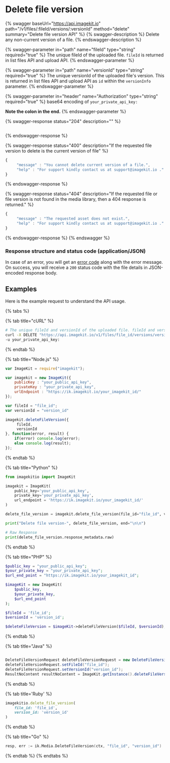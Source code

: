# Delete file version

{% swagger baseUrl="https://api.imagekit.io" path="/v1/files/:fileId/versions/:versionId" method="delete" summary="Delete file version API" %}
{% swagger-description %}
Delete any non-current version of a file.
{% endswagger-description %}

{% swagger-parameter in="path" name="fileId" type="string" required="true" %}
The unique fileId of the uploaded file. `fileId` is returned in list files API and upload API.
{% endswagger-parameter %}

{% swagger-parameter in="path" name="versionId" type="string" required="true" %}
The unique versionId of the uploaded file's version. This is returned in list files API and upload API as `id` within the `versionInfo` parameter.
{% endswagger-parameter %}

{% swagger-parameter in="header" name="Authorization" type="string" required="true" %}
base64 encoding of `your_private_api_key:`

**Note the colon in the end.**
{% endswagger-parameter %}

{% swagger-response status="204" description="" %}
```
```
{% endswagger-response %}

{% swagger-response status="400" description="If the requested file version to delete is the current version of file" %}
```javascript
{
     "message" : "You cannot delete current version of a file.",
     "help" : "For support kindly contact us at support@imagekit.io ."
}
```
{% endswagger-response %}

{% swagger-response status="404" description="If the requested file or file version is not found in the media library, then a 404 response is returned." %}
```javascript
{
     "message" : "The requested asset does not exist.",
     "help" : "For support kindly contact us at support@imagekit.io ."
}
```
{% endswagger-response %}
{% endswagger %}

### Response structure and status code (application/JSON)

In case of an error, you will get an [error code](../api-introduction/#error-codes) along with the error message. On success, you will receive a `200` status code with the file details in JSON-encoded response body.

## Examples

Here is the example request to understand the API usage.

{% tabs %}

{% tab title="cURL" %}
```bash
# The unique fileId and versionId of the uploaded file. fileId and versionId (versionInfo.id) is returned in response of list files API and upload API.
curl -X DELETE "https://api.imagekit.io/v1/files/file_id/versions/version_id" \
-u your_private_api_key:
```
{% endtab %}

{% tab title="Node.js" %}
```javascript
var ImageKit = require("imagekit");

var imagekit = new ImageKit({
    publicKey : "your_public_api_key",
    privateKey : "your_private_api_key",
    urlEndpoint : "https://ik.imagekit.io/your_imagekit_id/"
});

var fileId = "file_id";
var versionId = "version_id"

imagekit.deleteFileVersion({
     fileId,
     versionId
}, function(error, result) {
    if(error) console.log(error);
    else console.log(result);
});
```
{% endtab %}

{% tab title="Python" %}
```python
from imagekitio import ImageKit

imagekit = ImageKit(
    public_key='your_public_api_key',
    private_key='your_private_api_key',
    url_endpoint = 'https://ik.imagekit.io/your_imagekit_id/'
)

delete_file_version = imagekit.delete_file_version(file_id="file_id", version_id="version_id")

print("Delete file version-", delete_file_version, end="\n\n")

# Raw Response
print(delete_file_version.response_metadata.raw)
```
{% endtab %}

{% tab title="PHP" %}
```php
$public_key = "your_public_api_key";
$your_private_key = "your_private_api_key";
$url_end_point = "https://ik.imagekit.io/your_imagekit_id";

$imageKit = new ImageKit(
    $public_key,
    $your_private_key,
    $url_end_point
);

$fileId = 'file_id';
$versionId = 'version_id';

$deleteFileVersion = $imageKit->deleteFileVersion($fileId, $versionId);
```
{% endtab %}

{% tab title="Java" %}
```java

DeleteFileVersionRequest deleteFileVersionRequest = new DeleteFileVersionRequest();
deleteFileVersionRequest.setFileId("file_id");
deleteFileVersionRequest.setVersionId("version_id");
ResultNoContent resultNoContent = ImageKit.getInstance().deleteFileVersion(deleteFileVersionRequest);
```
{% endtab %}

{% tab title='Ruby' %}
```ruby
imagekitio.delete_file_version(
    file_id: 'file_id',
    version_id: 'version_id'
)
```
{% endtab %}

{% tab title="Go" %}
```go
resp, err := ik.Media.DeleteFileVersion(ctx, "file_id", "version_id")
```
{% endtab %}
{% endtabs %}
